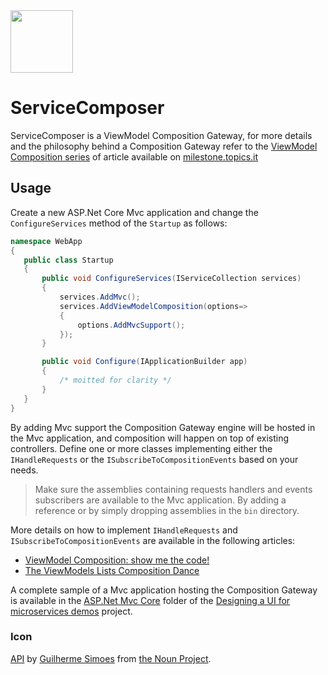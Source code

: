 <img src="assets/ServiceComposer.png" width="100" />

# ServiceComposer

ServiceComposer is a ViewModel Composition Gateway, for more details and the philosophy behind a Composition Gateway refer to the [ViewModel Composition series](https://milestone.topics.it/categories/view-model-composition) of article available on [milestone.topics.it](https://milestone.topics.it/)

 ## Usage

Create a new ASP.Net Core Mvc application and change the `ConfigureServices` method of the `Startup` as follows:

 ```csharp
 namespace WebApp
{
    public class Startup
    {
        public void ConfigureServices(IServiceCollection services)
        {
            services.AddMvc();
            services.AddViewModelComposition(options=>
            {
                options.AddMvcSupport();
            });
        }

        public void Configure(IApplicationBuilder app)
        {
            /* moitted for clarity */
        }
    }
}
 ```

By adding Mvc support the Composition Gateway engine will be hosted in the Mvc application, and composition will happen on top of existing controllers. Define one or more classes implementing either the `IHandleRequests` or the `ISubscribeToCompositionEvents` based on your needs.

> Make sure the assemblies containing requests handlers and events subscribers are available to the Mvc application. By adding a reference or by simply dropping assemblies in the `bin` directory.

More details on how to implement `IHandleRequests` and `ISubscribeToCompositionEvents` are available in the following articles:

- [ViewModel Composition: show me the code!](https://milestone.topics.it/view-model-composition/2019/03/06/viewmodel-composition-show-me-the-code.html)
- [The ViewModels Lists Composition Dance](https://milestone.topics.it/view-model-composition/2019/03/21/the-viewmodels-lists-composition-dance.html)

A complete sample of a Mvc application hosting the Composition Gateway is available in the [ASP.Net Mvc Core](https://github.com/mauroservienti/designing-a-ui-for-microservices-demos/tree/master/ASP.Net%20Mvc%20Core) folder of the [Designing a UI for microservices demos](https://github.com/mauroservienti/designing-a-ui-for-microservices-demos/) project.

### Icon

[API](‪https://thenounproject.com/term/api/883169‬) by [Guilherme Simoes](https://thenounproject.com/uberux/) from [the Noun Project](https://thenounproject.com/).
